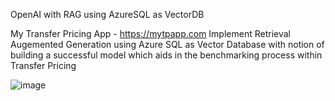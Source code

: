 OpenAI with RAG using AzureSQL as VectorDB

My Transfer Pricing App - https://mytpapp.com
Implement Retrieval Augemented Generation using Azure SQL as Vector Database with notion of building a successful model which aids in the benchmarking process within Transfer Pricing

![image](https://github.com/aswinaus/mytpapp/assets/4524097/62a6c469-ac0c-4614-9eaf-664362d70228)

